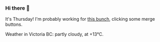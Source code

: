 ### Hi there :wave:

It's Thursday! I'm probably working for [this bunch](https://github.com/kohofinancial), clicking some merge buttons.

Weather in Victoria BC: partly cloudy, at +13°C.
